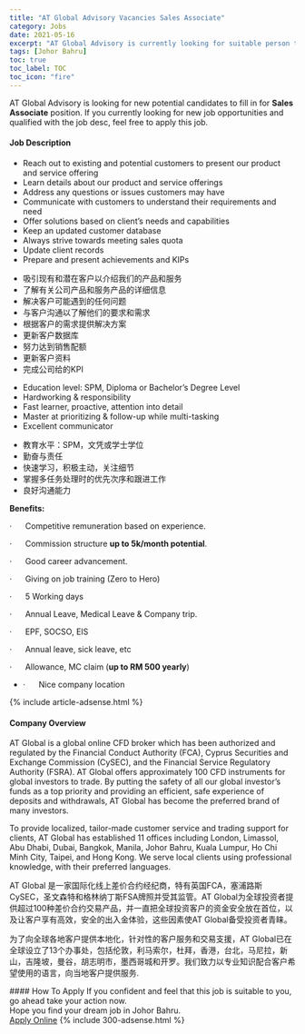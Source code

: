 ```yaml
---
title: "AT Global Advisory Vacancies Sales Associate" 
category: Jobs 
date: 2021-05-16 
excerpt: "AT Global Advisory is currently looking for suitable person to fill in the Sales Associate which based in Johor Bahru" 
tags: [Johor Bahru] 
toc: true 
toc_label: TOC 
toc_icon: "fire" 
--- 
```


<p>AT Global Advisory is looking for new potential candidates to fill in for <b>Sales Associate</b> position. If you currently looking for new job opportunities and qualified with the job desc, feel free to apply this job.
</p><div><div><h4>Job Description</h4></div><div><div><span><div><ul><li>Reach out to existing and potential customers to present our product and service offering</li><li>Learn details about our product and service offerings</li><li>Address any questions or issues customers may have&#160;</li><li>Communicate with customers to understand their requirements and need</li><li>Offer solutions based on client&#8217;s needs and capabilities</li><li>Keep an updated customer database</li><li>Always strive towards meeting sales quota&#160;</li><li>Update client records&#160;</li><li>Prepare and present achievements and KIPs</li></ul><ul><li>&#21560;&#24341;&#29616;&#26377;&#21644;&#28508;&#22312;&#23458;&#25143;&#20197;&#20171;&#32461;&#25105;&#20204;&#30340;&#20135;&#21697;&#21644;&#26381;&#21153;</li><li>&#20102;&#35299;&#26377;&#20851;&#20844;&#21496;&#20135;&#21697;&#21644;&#26381;&#21153;&#20135;&#21697;&#30340;&#35814;&#32454;&#20449;&#24687;</li><li>&#35299;&#20915;&#23458;&#25143;&#21487;&#33021;&#36935;&#21040;&#30340;&#20219;&#20309;&#38382;&#39064;</li><li>&#19982;&#23458;&#25143;&#27807;&#36890;&#20197;&#20102;&#35299;&#20182;&#20204;&#30340;&#35201;&#27714;&#21644;&#38656;&#27714;</li><li>&#26681;&#25454;&#23458;&#25143;&#30340;&#38656;&#27714;&#25552;&#20379;&#35299;&#20915;&#26041;&#26696;</li><li>&#26356;&#26032;&#23458;&#25143;&#25968;&#25454;&#24211;</li><li>&#21162;&#21147;&#36798;&#21040;&#38144;&#21806;&#37197;&#39069;</li><li>&#26356;&#26032;&#23458;&#25143;&#36164;&#26009;</li><li>&#23436;&#25104;&#20844;&#21496;&#32473;&#30340;KPI</li></ul><ul><li>Education level: SPM, Diploma or Bachelor&#8217;s Degree Level&#160;</li><li>Hardworking &amp; responsibility</li><li>Fast learner, proactive, attention into detail</li><li>Master at prioritizing &amp; follow-up while multi-tasking</li><li>Excellent communicator&#160;</li></ul><ul><li>&#25945;&#32946;&#27700;&#24179;&#65306;SPM&#65292;&#25991;&#20973;&#25110;&#23398;&#22763;&#23398;&#20301;</li><li>&#21220;&#22859;&#19982;&#36131;&#20219;</li><li>&#24555;&#36895;&#23398;&#20064;&#65292;&#31215;&#26497;&#20027;&#21160;&#65292;&#20851;&#27880;&#32454;&#33410;</li><li>&#25484;&#25569;&#22810;&#20219;&#21153;&#22788;&#29702;&#26102;&#30340;&#20248;&#20808;&#27425;&#24207;&#21644;&#36319;&#36827;&#24037;&#20316;</li><li>&#33391;&#22909;&#27807;&#36890;&#33021;&#21147;</li></ul><p><strong>Benefits:</strong></p><p><span>&#183;&#160;&#160;&#160;&#160;&#160;&#160;Competitive remuneration based on experience.</span></p><p><span>&#183;&#160;&#160;&#160;&#160;&#160;&#160;Commission structure </span><strong>up to 5k/month&#160;potential</strong><span>.&#160;</span></p><p><span>&#183;&#160;&#160;&#160;&#160;&#160;&#160;Good career advancement.</span></p><p><span>&#183;&#160;&#160;&#160;&#160;&#160;&#160;Giving on job training (Zero to Hero)</span></p><p><span>&#183;&#160;&#160;&#160;&#160;&#160;&#160;5 Working days</span></p><p><span>&#183;&#160;&#160;&#160;&#160;&#160;&#160;Annual Leave, Medical Leave &amp; Company trip.</span></p><p><span>&#183;&#160;&#160;&#160;&#160;&#160;&#160;EPF, SOCSO, EIS</span></p><p><span>&#183;&#160;&#160;&#160;&#160;&#160;&#160;Annual leave, sick leave, etc</span></p><p><span>&#183;&#160;&#160;&#160;&#160;&#160;&#160;Allowance, MC claim (</span><strong>up to RM 500 yearly</strong><span>)</span></p><ul><li><span>&#183;&#160;&#160;&#160;&#160;&#160;&#160;Nice company location</span></li></ul></div></span></div></div></div> 
{% include article-adsense.html %} 
<div><div><h4>Company Overview</h4></div><div><div><span><div><p>AT Global is a global online CFD broker which has been authorized and regulated by the Financial Conduct Authority (FCA), Cyprus Securities and Exchange Commission (CySEC), and the Financial Service Regulatory Authority (FSRA). AT Global offers approximately 100 CFD instruments for global investors to trade. By putting the safety of all our global investor&#8217;s funds as a top priority and providing an efficient, safe experience of deposits and withdrawals, AT Global has become the preferred brand of many investors.</p><p>To provide localized, tailor-made customer service and trading support for clients, AT Global has established 11 offices including London, Limassol, Abu Dhabi, Dubai, Bangkok, Manila, Johor Bahru, Kuala Lumpur, Ho Chi Minh City, Taipei, and Hong Kong. We serve local clients using professional knowledge, with their preferred languages.</p><p>AT Global &#26159;&#19968;&#23478;&#22269;&#38469;&#21270;&#32447;&#19978;&#24046;&#20215;&#21512;&#32422;&#32463;&#32426;&#21830;&#65292;&#29305;&#26377;&#33521;&#22269;FCA&#65292;&#22622;&#28006;&#36335;&#26031;CySEC&#65292;&#22307;&#25991;&#26862;&#29305;&#21644;&#26684;&#26519;&#32435;&#19969;&#26031;FSA&#29260;&#29031;&#24182;&#21463;&#20854;&#30417;&#31649;&#12290;AT Global&#20026;&#20840;&#29699;&#25237;&#36164;&#32773;&#25552;&#20379;&#36229;&#36807;100&#31181;&#24046;&#20215;&#21512;&#32422;&#20132;&#26131;&#20135;&#21697;&#65292;&#24182;&#19968;&#30452;&#25226;&#20840;&#29699;&#25237;&#36164;&#23458;&#25143;&#30340;&#36164;&#37329;&#23433;&#20840;&#25918;&#22312;&#39318;&#20301;&#65292;&#20197;&#21450;&#35753;&#23458;&#25143;&#20139;&#26377;&#39640;&#25928;&#65292;&#23433;&#20840;&#30340;&#20986;&#20837;&#37329;&#20307;&#39564;&#65292;&#36825;&#20123;&#22240;&#32032;&#20351;AT Global&#22791;&#21463;&#25237;&#36164;&#32773;&#38738;&#30544;&#12290;</p><p>&#20026;&#20102;&#21521;&#20840;&#29699;&#21508;&#22320;&#23458;&#25143;&#25552;&#20379;&#26412;&#22320;&#21270;&#65292;&#38024;&#23545;&#24615;&#30340;&#23458;&#25143;&#26381;&#21153;&#21644;&#20132;&#26131;&#25903;&#25588;&#65292;AT Global&#24050;&#22312;&#20840;&#29699;&#35774;&#31435;&#20102;13&#20010;&#21150;&#20107;&#22788;&#65292;&#21253;&#25324;&#20262;&#25958;&#65292;&#21033;&#39532;&#32034;&#23572;&#65292;&#26460;&#25308;&#65292;&#39321;&#28207;&#65292;&#21488;&#21271;&#65292;&#39532;&#23612;&#25289;&#65292;&#26032;&#23665;&#65292;&#21513;&#38534;&#22369;&#65292;&#26364;&#35895;&#65292;&#32993;&#24535;&#26126;&#24066;&#65292;&#22696;&#35199;&#21733;&#22478;&#21644;&#24320;&#32599;&#12290;&#25105;&#20204;&#33268;&#21147;&#20197;&#19987;&#19994;&#30693;&#35782;&#37197;&#21512;&#23458;&#25143;&#24076;&#26395;&#20351;&#29992;&#30340;&#35821;&#35328;&#65292;&#21521;&#24403;&#22320;&#23458;&#25143;&#25552;&#20379;&#26381;&#21153;.</p></div></span></div></div></div> 
#### How To Apply 
If you confident and feel that this job is suitable to you, go ahead take your action now. <br/> 
Hope you find your dream job in Johor Bahru. <br/> 
<a href="https://www.jobstreet.com.my/en/job/sales-associate-4558835?jobId=jobstreet-my-job-4558835&" class="btn btn--info" target="_blank" rel="nofollow noopenner">Apply Online</a> 
{% include 300-adsense.html %} 